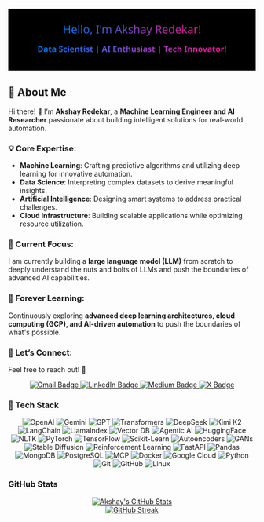 ![Banner](banner.svg)

## 🌟 About Me  

Hi there! 👋 I’m **Akshay Redekar**, a **Machine Learning Engineer and AI Researcher** passionate about building intelligent solutions for real-world automation.  
### 💡 Core Expertise:  
- **Machine Learning**: Crafting predictive algorithms and utilizing deep learning for innovative automation.  
- **Data Science**: Interpreting complex datasets to derive meaningful insights.  
- **Artificial Intelligence**: Designing smart systems to address practical challenges.  
- **Cloud Infrastructure**: Building scalable applications while optimizing resource utilization.  

### 🎯 Current Focus:  
I am currently building a **large language model (LLM)** from scratch to deeply understand the nuts and bolts of LLMs and push the boundaries of advanced AI capabilities.


### 🌱 Forever Learning:  
Continuously exploring **advanced deep learning architectures, cloud computing (GCP), and AI-driven automation** to push the boundaries of what's possible.  

### 💬 Let’s Connect:  
Feel free to reach out! 🚀  

<p align="center">
  <a href="mailto:akshayredekar04@gmail.com">
    <img src="https://img.shields.io/badge/akshayredekar04@gmail.com-c14438?style=flat-square&logo=gmail&logoColor=white" alt="Gmail Badge"/>
  </a>
  <a href="https://www.linkedin.com/in/akshayredekar07/">
    <img src="https://img.shields.io/badge/akshayredekar07-blue?style=flat-square&logo=linkedin&logoColor=white" alt="LinkedIn Badge"/>
  </a>
  <a href="https://medium.com/@akshayredekar74">
    <img src="https://img.shields.io/badge/-akshayredekar74-03a57a?style=flat-square&labelColor=000000&logo=medium" alt="Medium Badge"/>
  </a>
  <a href="https://twitter.com/akshayredekar07">
    <img src="https://img.shields.io/badge/akshayredekar07-000000?style=flat-square&logo=x&logoColor=white" alt="X Badge"/>
  </a>
  <!-- <a href="https://akshayredekar-portfolio.netlify.app/">
    <img src="https://img.shields.io/badge/portfolio-ff69b4?style=flat-square&logo=netlify&logoColor=white" alt="Portfolio Badge"/>
  </a> -->
  <!-- <a href="https://drive.google.com/file/d/138kqy7x-MU0QSWE2VrTdAwTHSF6tZpwz/view?usp=sharing">
    <img src="https://img.shields.io/badge/Resume-FFD700?style=flat-square&logo=googledrive&logoColor=white" alt="Resume Badge"/>
  </a> -->
</p>



### 🤖 Tech Stack 

<div align="center">

  <!-- Core Generative AI & Frameworks -->
  <img src="https://img.shields.io/badge/-OpenAI-412991?style=flat-square&logo=openai&logoColor=white" alt="OpenAI"/>
  <img src="https://img.shields.io/badge/-Gemini-1A73E8?style=flat-square&logo=google&logoColor=white" alt="Gemini"/>
  <img src="https://img.shields.io/badge/-GPT-6A1B9A?style=flat-square&logo=openai&logoColor=white" alt="GPT"/>
  <img src="https://img.shields.io/badge/-Transformers-FFB300?style=flat-square&logo=huggingface&logoColor=black" alt="Transformers"/>
  <img src="https://img.shields.io/badge/-DeepSeek-111111?style=flat-square&logo=data&logoColor=white" alt="DeepSeek"/>
  <img src="https://img.shields.io/badge/-Kimi%20K2-5F6368?style=flat-square&logo=google&logoColor=white" alt="Kimi K2"/>

  <!-- Agentic & Retrieval Tools -->
  <img src="https://img.shields.io/badge/-LangChain-000000?style=flat-square&logo=langchain&logoColor=white" alt="LangChain"/>
  <img src="https://img.shields.io/badge/-LlamaIndex-5A2AE0?style=flat-square&logo=llamaindex&logoColor=white" alt="LlamaIndex"/>
  <img src="https://img.shields.io/badge/-VectorDB-2E8B57?style=flat-square&logo=databricks&logoColor=white" alt="Vector DB"/>
  <img src="https://img.shields.io/badge/-Agentic%20AI-006064?style=flat-square&logo=robotframework&logoColor=white" alt="Agentic AI"/>

  <!-- NLP & Libraries -->
  <img src="https://img.shields.io/badge/-HuggingFace-FFD21F?style=flat-square&logo=huggingface&logoColor=black" alt="HuggingFace"/>
  <img src="https://img.shields.io/badge/-NLTK-9C27B0?style=flat-square&logo=python&logoColor=white" alt="NLTK"/>

  <!-- ML/DL Frameworks -->
  <img src="https://img.shields.io/badge/-PyTorch-EE4C2C?style=flat-square&logo=pytorch&logoColor=white" alt="PyTorch"/>
  <img src="https://img.shields.io/badge/-TensorFlow-FF6F00?style=flat-square&logo=tensorflow&logoColor=white" alt="TensorFlow"/>
  <img src="https://img.shields.io/badge/-Scikit--Learn-F7931E?style=flat-square&logo=scikitlearn&logoColor=white" alt="Scikit-Learn"/>
  <img src="https://img.shields.io/badge/-Autoencoders-4B0082?style=flat-square&logo=python&logoColor=white" alt="Autoencoders"/>
  <img src="https://img.shields.io/badge/-GANs-000000?style=flat-square&logo=python&logoColor=white" alt="GANs"/>
  <img src="https://img.shields.io/badge/-Stable%20Diffusion-FF0080?style=flat-square&logo=artstation&logoColor=white" alt="Stable Diffusion"/>
  <img src="https://img.shields.io/badge/-Reinforcement%20Learning-1976D2?style=flat-square&logo=deepmind&logoColor=white" alt="Reinforcement Learning"/>

  <!-- App & API Dev -->
  <img src="https://img.shields.io/badge/-FastAPI-009688?style=flat-square&logo=fastapi&logoColor=white" alt="FastAPI"/>

  <!-- Data & Databases -->
  <img src="https://img.shields.io/badge/-Pandas-150458?style=flat-square&logo=pandas&logoColor=white" alt="Pandas"/>
  <img src="https://img.shields.io/badge/-MongoDB-47A248?style=flat-square&logo=mongodb&logoColor=white" alt="MongoDB"/>
  <img src="https://img.shields.io/badge/-PostgreSQL-336791?style=flat-square&logo=postgresql&logoColor=white" alt="PostgreSQL"/>
  <img src="https://img.shields.io/badge/-MCP-0091EA?style=flat-square&logo=microsoft&logoColor=white" alt="MCP"/>

  <!-- DevOps & Cloud -->
  <img src="https://img.shields.io/badge/-Docker-2496ED?style=flat-square&logo=docker&logoColor=white" alt="Docker"/>
  <img src="https://img.shields.io/badge/-Google%20Cloud-4285F4?style=flat-square&logo=googlecloud&logoColor=white" alt="Google Cloud"/>

  <!-- Programming & Tools -->
  <img src="https://img.shields.io/badge/-Python-3776AB?style=flat-square&logo=python&logoColor=white" alt="Python"/>
  <img src="https://img.shields.io/badge/-Git-F05032?style=flat-square&logo=git&logoColor=white" alt="Git"/>
  <img src="https://img.shields.io/badge/-GitHub-181717?style=flat-square&logo=github&logoColor=white" alt="GitHub"/>
  <img src="https://img.shields.io/badge/-Linux-FCC624?style=flat-square&logo=linux&logoColor=black" alt="Linux"/>

</div>


###  **GitHub Stats**

<div align="center">
<a href="https://github-stats-alpha.vercel.app/api?username=akshayredekar07&cc=000&tc=6A5ACD&ic=FF1493&bc=000">
  <img src="https://github-stats-alpha.vercel.app/api?username=akshayredekar07&cc=000&tc=6A5ACD&ic=FF1493&bc=000" alt="Akshay's GitHub Stats">
</a>
</div>

<div align="center">
  
  <a href="https://git.io/streak-stats">
    <img src="https://streak-stats.demolab.com?user=akshayredekar07&theme=dark&hide_border=true&fire=FF1493&ring=6A5ACD&currStreakLabel=FF69B4" alt="GitHub Streak">
  </a>

</div>






